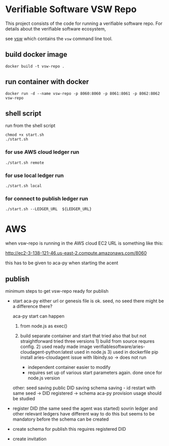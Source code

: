 # Verifiable Software VSW Repo

This project consists of the code for running a verifiable software repo. For
details about the verifiable software ecosystem, 

see
[vsw](https://github.com/verifiablesoftware/vsw) which contains the `vsw`
command line tool.

## build docker image 
```
docker build -t vsw-repo .
```

## run container with docker
```
docker run -d --name vsw-repo -p 8060:8060 -p 8061:8061 -p 8062:8062  vsw-repo
```

## shell script

run from the shell script

```
chmod +x start.sh
./start.sh
```

### for use AWS cloud ledger run 
```
./start.sh remote
```

### for use local ledger run 
```
./start.sh local
```

### for connect to publish ledger run 
```
./start.sh --LEDGER_URL  ${LEDGER_URL}
```


# AWS

when vsw-repo is running in the AWS cloud EC2
URL is something like this:

http://ec2-3-138-121-46.us-east-2.compute.amazonaws.com/8060

this has to be given to aca-py when starting the acent 

## publish

minimum steps to get vsw-repo ready for publish

- start aca-py
	either url or genesis file is ok. 
		seed, no seed there might be a difference there?
	
	aca-py start can happen 
	1) from node.js as exec() 
	2) build separate container and start that
		tried also that but not straightforward
			tried three versions
			1) build from source 
				requres config.
			2) used ready made image 
				 verifiablesoftware/aries-cloudagent-python:latest
				 used in node.js
			3) used in dockerfile pip install aries-cloudagent
				issue with libindy.so -> does not run
			
		+ independent container easier to modify
		- requires set up of various start parameters again. done once for node.js version
		

	other:
	seed saving
	public DID saving
	schema saving - id
	restart with same seed -> DID registered -> schema 
	aca-py provision usage should be studied 		
	
	
- register DID (the same seed the agent was started)
	sovrin ledger and other relevant ledgers have different way to do this but seems to be mandatory before the schema can be created
	
- create schema for publish 
	this reguires registered DID

- create invitation